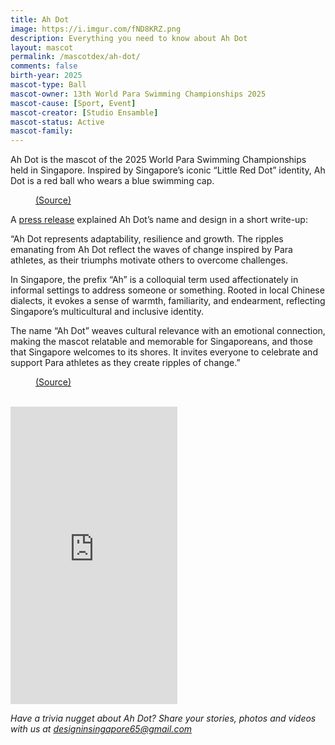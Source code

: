 ```yaml
---
title: Ah Dot
image: https://i.imgur.com/fND8KRZ.png
description: Everything you need to know about Ah Dot
layout: mascot
permalink: /mascotdex/ah-dot/
comments: false
birth-year: 2025
mascot-type: Ball
mascot-owner: 13th World Para Swimming Championships 2025
mascot-cause: [Sport, Event]
mascot-creator: [Studio Ensamble]
mascot-status: Active
mascot-family: 
---
```


Ah Dot is the mascot of the 2025 World Para Swimming Championships held in Singapore. Inspired by Singapore’s iconic “Little Red Dot” identity, Ah Dot is a red ball who wears a blue swimming cap. 

<figure>
<img src="https://i.imgur.com/SehuFFE.jpg" alt="">
<figcaption><a href="https://www.facebook.com/paraswimming/posts/say-hello-to-our-singapore2025-world-championships-mascot-ah-dot-inspired-by-sin/1071264151706975/ " target="_blank">(Source)</a></figcaption>
</figure>

A <a href="https://sdsc.org.sg/media-release-singapore-2025-world-para-swimming-championships-logo-and-mascot-inspired-by-little-red-dot/" target="_blank">press release</a> explained Ah Dot’s name and design in a short write-up:

“Ah Dot represents adaptability, resilience and growth. The ripples emanating from Ah Dot reflect the waves of change inspired by Para athletes, as their triumphs motivate others to overcome challenges.

In Singapore, the prefix “Ah” is a colloquial term used affectionately in informal settings to address someone or something. Rooted in local Chinese dialects, it evokes a sense of warmth, familiarity, and endearment, reflecting Singapore’s multicultural and inclusive identity.

The name “Ah Dot” weaves cultural relevance with an emotional connection, making the mascot relatable and memorable for Singaporeans, and those that Singapore welcomes to its shores. It invites everyone to celebrate and support Para athletes as they create ripples of change.”

<figure>
<img src="https://i.imgur.com/DhonPJa.jpg" alt="">
<figcaption><a href="https://sdsc.org.sg/media-release-singapore-2025-world-para-swimming-championships-logo-and-mascot-inspired-by-little-red-dot/" target="_blank">(Source)</a></figcaption>
</figure>

<br>

<div class="video-responsive"><iframe src="https://www.facebook.com/plugins/video.php?height=476&href=https%3A%2F%2Fwww.facebook.com%2FSingaporeDisabilitySportsCouncil%2Fvideos%2F1804742857030936%2F&show_text=false&width=267&t=0" width="267" height="476" style="border:none;overflow:hidden" scrolling="no" frameborder="0" allowfullscreen="true" allow="autoplay; clipboard-write; encrypted-media; picture-in-picture; web-share" allowFullScreen="true"></iframe></div>

<i>Have a trivia nugget about Ah Dot? Share your stories, photos and videos with us at designinsingapore65@gmail.com</i>
